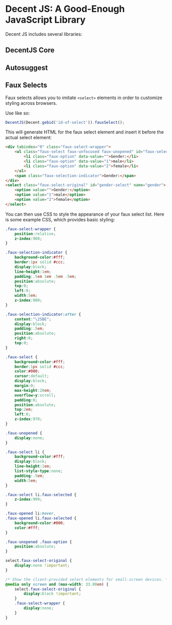Decent JS: A Good-Enough JavaScript Library
===========================================

Decent JS includes several libraries:

## DecentJS Core

## Autosuggest

## Faux Selects

Faux selects allows you to imitate `<select>` elements in order to customize styling across browsers.

Use like so:

```javascript
DecentJS(Decent.gebid('id-of-select')).fauxSelect();
```

This will generate HTML for the faux select element and insert it before the actual select element:

```html
<div tabindex="0" class="faux-select-wrapper">
	<ul class="faux-select faux-unfocused faux-unopened" id="faux-select-gender-select">
		<li class="faux-option" data-value="">Gender:</li>
		<li class="faux-option" data-value="1">male</li>
		<li class="faux-option" data-value="2">female</li>
	</ul>
	<span class="faux-selection-indicator">Gender:</span>
</div>
<select class="faux-select-original" id="gender-select" name="gender">
	<option value="">Gender:</option>
	<option value="1">male</option>
	<option value="2">female</option>
</select>
```

You can then use CSS to style the appearance of your faux select list.  Here is some example CSS, which provides basic styling:

```css
.faux-select-wrapper {
	position:relative;
	z-index:960;
}

.faux-selection-indicator {
	background-color:#fff;
	border:1px solid #ccc;
	display:block;
	line-height:1em;
	padding:.5em 1em .5em .5em;
	position:absolute;
	top:0;
	left:0;
	width:5em;
	z-index:980;
}

.faux-selection-indicator:after {
	content:"\25BE";
	display:block;
	padding:.5em;
	position:absolute;
	right:0;
	top:0;
}

.faux-select {
	background-color:#fff;
	border:1px solid #ccc;
	color:#000;
	cursor:default;
	display:block;
	margin:0;
	max-height:20em;
	overflow-y:scroll;
	padding:0;
	position:absolute;
	top:2em;
	left:0;
	z-index:970;
}

.faux-unopened {
	display:none;
}

.faux-select li {
	background-color:#fff;
	display:block;
	line-height:1em;
	list-style-type:none;
	padding:.5em;
	width:5em;
}

.faux-select li.faux-selected {
	z-index:999;
}

.faux-opened li:hover,
.faux-opened li.faux-selected {
	background-color:#000;
	color:#fff;
}

.faux-unopened .faux-option {
	position:absolute;
}

select.faux-select-original {
	display:none !important;
}

/* Show the client-provided select elements for small-screen devices. */
@media only screen and (max-width: 33.00em) {
	select.faux-select-original {
		display:block !important;
	}
	.faux-select-wrapper {
		display:none;
	}
}
```
